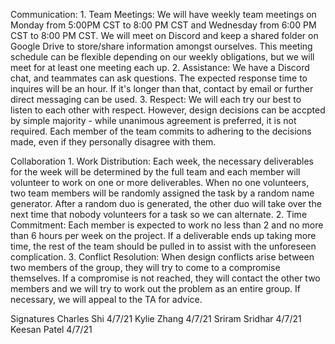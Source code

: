 Communication:
    1. Team Meetings: We will have weekly team meetings on Monday from 5:00PM CST to 8:00 PM CST and Wednesday from 6:00 PM CST to 8:00 PM CST. We will meet on Discord and keep a shared folder on Google Drive to store/share information amongst ourselves. This meeting schedule can be flexible depending on our weekly obligations, but we will meet for at least one meeting each up.
    2. Assistance: We have a Discord chat, and teammates can ask questions. The expected response
    time to inquires will be an hour. If it's longer than that, contact by email or further direct
    messaging can be used.
    3. Respect: We will each try our best to listen to each other with respect. However, design decisions can be accpted by simple majority - while unanimous agreement is preferred, it is not required. Each member of the team commits to adhering to the decisions made, even if they personally disagree with them.

Collaboration
    1. Work Distribution: Each week, the necessary deliverables for the week will be determined by the full team and each member will volunteer to work on one or more deliverables. When no one volunteers, two team members will be randomly assigned the task by a random name generator. After a random duo is generated, the other duo will take over the next time that nobody volunteers for a task so we can alternate.
    2. Time Commitment: Each member is expected to work no less than 2 and no more than 6 hours per week on the project. If a deliverable ends up taking more time, the rest of the team should be pulled in to assist with the unforeseen complication.
    3. Conflict Resolution: When design conflicts arise between two members of the group, they will try to come to a compromise themselves. If a compromise is not reached, they will contact the other two members and we will try to work out the problem as an entire group. If necessary, we will appeal to the TA for advice.

Signatures
Charles Shi 4/7/21
Kylie Zhang 4/7/21
Sriram Sridhar 4/7/21
Keesan Patel 4/7/21